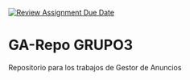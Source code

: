 [![Review Assignment Due Date](https://classroom.github.com/assets/deadline-readme-button-24ddc0f5d75046c5622901739e7c5dd533143b0c8e959d652212380cedb1ea36.svg)](https://classroom.github.com/a/McIZv-m8)
# GA-Repo GRUPO3
Repositorio para los trabajos de Gestor de Anuncios
